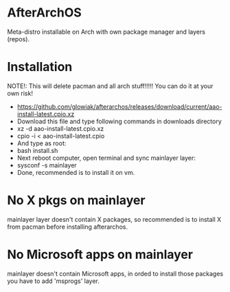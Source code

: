 # AfterArchOS
Meta-distro installable on Arch with own package manager and layers (repos).

# Installation
NOTE!: This will delete pacman and all arch stuff!!!!! You can do it at your own risk!
  - https://github.com/glowiak/afterarchos/releases/download/current/aao-install-latest.cpio.xz
  - Download this file and type following commands in downloads directory
  - xz -d aao-install-latest.cpio.xz
  - cpio -i < aao-install-latest.cpio
  - And type as root:
  - bash install.sh
  - Next reboot computer, open terminal and sync mainlayer layer:
  - sysconf -s mainlayer
  - Done, recommended is to install it on vm.

# No X pkgs on mainlayer
mainlayer layer doesn't contain X packages, so recommended is to install X from pacman before installing afterarchos.
# No Microsoft apps on mainlayer
mainlayer doesn't contain Microsoft apps, in orded to install those packages you have to add 'msprogs' layer.
